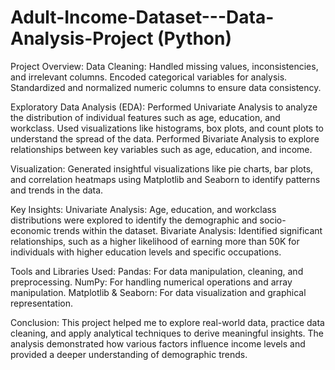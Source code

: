 # Adult-Income-Dataset---Data-Analysis-Project (Python)
Project Overview:
Data Cleaning:
Handled missing values, inconsistencies, and irrelevant columns.
Encoded categorical variables for analysis.
Standardized and normalized numeric columns to ensure data consistency.

Exploratory Data Analysis (EDA):
Performed Univariate Analysis to analyze the distribution of individual features such as age, education, and workclass.
Used visualizations like histograms, box plots, and count plots to understand the spread of the data.
Performed Bivariate Analysis to explore relationships between key variables such as age, education, and income.

Visualization:
Generated insightful visualizations like pie charts, bar plots, and correlation heatmaps using Matplotlib and Seaborn to identify patterns and trends in the data.

Key Insights:
Univariate Analysis: Age, education, and workclass distributions were explored to identify the demographic and socio-economic trends within the dataset.
Bivariate Analysis: Identified significant relationships, such as a higher likelihood of earning more than 50K for individuals with higher education levels and specific occupations.

Tools and Libraries Used:
Pandas: For data manipulation, cleaning, and preprocessing.
NumPy: For handling numerical operations and array manipulation.
Matplotlib & Seaborn: For data visualization and graphical representation.

Conclusion:
This project helped me to explore real-world data, practice data cleaning, and apply analytical techniques to derive meaningful insights. The analysis demonstrated how various factors influence income levels and provided a deeper understanding of demographic trends.
